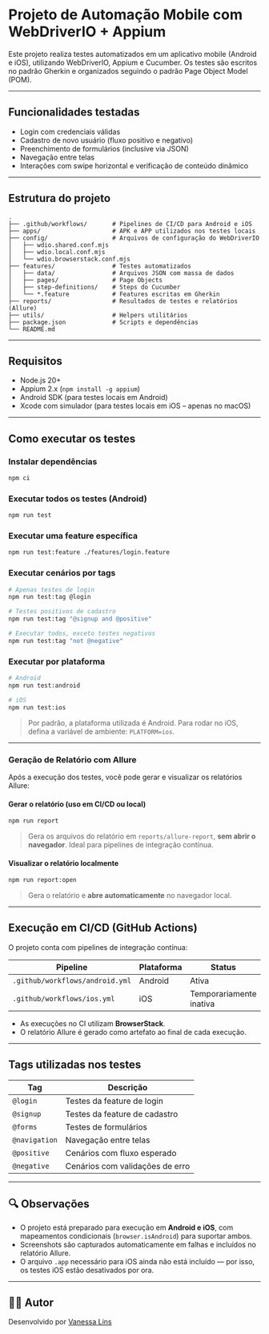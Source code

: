 # Projeto de Automação Mobile com WebDriverIO + Appium

Este projeto realiza testes automatizados em um aplicativo mobile (Android e iOS), utilizando WebDriverIO, Appium e Cucumber. Os testes são escritos no padrão Gherkin e organizados seguindo o padrão Page Object Model (POM).

---

## Funcionalidades testadas

- Login com credenciais válidas
- Cadastro de novo usuário (fluxo positivo e negativo)
- Preenchimento de formulários (inclusive via JSON)
- Navegação entre telas
- Interações com swipe horizontal e verificação de conteúdo dinâmico

---

## Estrutura do projeto

```
.
├── .github/workflows/       # Pipelines de CI/CD para Android e iOS
├── apps/                    # APK e APP utilizados nos testes locais
├── config/                  # Arquivos de configuração do WebDriverIO
│   ├── wdio.shared.conf.mjs
│   ├── wdio.local.conf.mjs
│   └── wdio.browserstack.conf.mjs
├── features/                # Testes automatizados
│   ├── data/                # Arquivos JSON com massa de dados
│   ├── pages/               # Page Objects
│   ├── step-definitions/    # Steps do Cucumber
│   └── *.feature            # Features escritas em Gherkin
├── reports/                 # Resultados de testes e relatórios (Allure)
├── utils/                   # Helpers utilitários
├── package.json             # Scripts e dependências
└── README.md
```

---

## Requisitos

- Node.js 20+
- Appium 2.x (`npm install -g appium`)
- Android SDK (para testes locais em Android)
- Xcode com simulador (para testes locais em iOS – apenas no macOS)

---

## Como executar os testes

### Instalar dependências

```bash
npm ci
```

### Executar todos os testes (Android)

```bash
npm run test
```

### Executar uma feature específica

```bash
npm run test:feature ./features/login.feature
```

### Executar cenários por tags

```bash
# Apenas testes de login
npm run test:tag @login

# Testes positivos de cadastro
npm run test:tag "@signup and @positive"

# Executar todos, exceto testes negativos
npm run test:tag "not @negative"
```

### Executar por plataforma

```bash
# Android
npm run test:android

# iOS
npm run test:ios
```

> Por padrão, a plataforma utilizada é Android. Para rodar no iOS, defina a variável de ambiente: `PLATFORM=ios`.

---

### Geração de Relatório com Allure

Após a execução dos testes, você pode gerar e visualizar os relatórios Allure:

#### Gerar o relatório (uso em CI/CD ou local)

```bash
npm run report
```

> Gera os arquivos do relatório em `reports/allure-report`, **sem abrir o navegador**. Ideal para pipelines de integração contínua.

#### Visualizar o relatório localmente

```bash
npm run report:open
```

> Gera o relatório e **abre automaticamente** no navegador local.

---

## Execução em CI/CD (GitHub Actions)

O projeto conta com pipelines de integração contínua:

| Pipeline                          | Plataforma | Status                   |
|----------------------------------|------------|---------------------------|
| `.github/workflows/android.yml`  | Android    | Ativa                    |
| `.github/workflows/ios.yml`      | iOS        | Temporariamente inativa  |

- As execuções no CI utilizam **BrowserStack**.
- O relatório Allure é gerado como artefato ao final de cada execução.

---

## Tags utilizadas nos testes

| Tag          | Descrição                          |
|--------------|------------------------------------|
| `@login`     | Testes da feature de login         |
| `@signup`    | Testes da feature de cadastro      |
| `@forms`     | Testes de formulários              |
| `@navigation`| Navegação entre telas              |
| `@positive`  | Cenários com fluxo esperado        |
| `@negative`  | Cenários com validações de erro    |

---

## 🔍 Observações

- O projeto está preparado para execução em **Android e iOS**, com mapeamentos condicionais (`browser.isAndroid`) para suportar ambos.
- Screenshots são capturados automaticamente em falhas e incluídos no relatório Allure.
- O arquivo `.app` necessário para iOS ainda não está incluído — por isso, os testes iOS estão desativados por ora.

---

## 👩‍💻 Autor

Desenvolvido por [Vanessa Lins](https://github.com/vanecordelins)